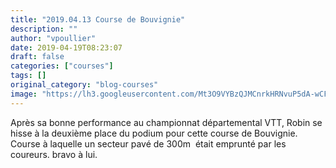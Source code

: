 ```yaml
---
title: "2019.04.13 Course de Bouvignie"
description: ""
author: "vpoullier"
date: 2019-04-19T08:23:07
draft: false
categories: ["courses"]
tags: []
original_category: "blog-courses"
image: "https://lh3.googleusercontent.com/Mt3O9VYBzQJMCnrkHRNvuP5dA-wCFOE4RnuFpiJoMf6sePgEiHwLZRM2jMEp0Esugx6rIPrs32uagPzEuM1PM5uWTCPOswcnjbJ2OmB4-MrCI1w7MKJyBFMb26rXCIeadddRvPV1xKPs-0anjEN71NV3Q7kK_ERERTJF92LpjEdFCIKUtGoRH51dw3w7L7gzxXmmmDAmo26V_PdHYxhTU47gX49oGELuh6CiOGe80zn-Da_My9x8KUJ9lLJXapsdU_n7JlhkFqLziaIIR7wSaRkCDBXD-Qpza1401tENi4egq9fIffLwVRwM21F3KW9gb0mMFsPDXfiR74FinY4pjo9B8ekFmNbCe5JOMXPRN2Dz5hdy3ZCJ7iZeY-udZhgc-QEoX714Pc1NgEkQvKMI-ekXSCsX6niRM9rBnIMhMzwJPJNteNdlowS3vJWBq3_7IJET5dp1-rV-pox3WyO9LA7QPks36ZSvu82LqRphfanmiqg_O-s_5T-EVlgifIrYYNTGkQlIQFaYdoNUO5S0zmy6iH7x0hq083rbgdeRo86Hioh-hEl06Gsnheiux4SMRhPG3eF3WOveHuBI9QBoGo4rPclLLZmKP5KfkOggcG_H4e8lV6B6kjAWWjKUcmQR_9F2RE_CtyBa-MCNi4YebcS3qooWTP2Xjw_L8-r5FcQ6nG7Ijp0YuplAgD_gVb_hJ3wfliJD3zuOkj7eTHTJq445Rg=w642-h958-no"
---
```


Après sa bonne performance au championnat départemental VTT, Robin se hisse à la deuxième place du podium pour cette course de Bouvignie. Course à laquelle un secteur pavé de 300m&nbsp; était emprunté par les coureurs. bravo à lui.